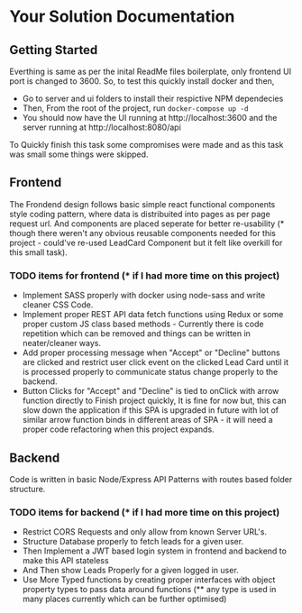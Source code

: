 Your Solution Documentation
===========================

## Getting Started
Everthing is same as per the inital ReadMe files boilerplate, only frontend UI port is changed to 3600.
So, to test this quickly install docker and then,
* Go to server and ui folders to install their respictive NPM dependecies
* Then, From the root of the project, run `docker-compose up -d`
* You should now have the UI running at http://localhost:3600 and the server running at http://localhost:8080/api

To Quickly finish this task some compromises were made and as this task was small some things were skipped.

## Frontend
The Frondend design follows basic simple react functional components style coding pattern, where data is distribuited into pages as per page request url.
And components are placed seperate for better re-usability (* though there weren't any obvious reusable components needed for this project - could've re-used LeadCard Component but it felt like overkill for this small task).

### TODO items for frontend (* if I had more time on this project)
* Implement SASS properly with docker using node-sass and write cleaner CSS Code.
* Implement proper REST API data fetch functions using Redux or some proper custom JS class based methods - Currently there is code repetition which can be removed and things can be written in neater/cleaner ways.
* Add proper processing message when "Accept" or "Decline" buttons are clicked and restrict user click event on the clicked Lead Card until it is processed properly to communicate status change properly to the backend.
* Button Clicks for "Accept" and "Decline" is tied to onClick with arrow function directly to Finish project quickly, It is fine for now but, this can slow down the application if this SPA is upgraded in future with lot of similar arrow function binds in different areas of SPA - it will need a proper code refactoring when this project expands.

## Backend
Code is written in basic Node/Express API Patterns with routes based folder structure.

### TODO items for backend (* if I had more time on this project)
* Restrict CORS Requests and only allow from known Server URL's.
* Structure Database properly to fetch leads for a given user.
* Then Implement a JWT based login system in frontend and backend to make this API stateless
* And Then show Leads Properly for a given logged in user.
* Use More Typed functions by creating proper interfaces with object property types to pass data around functions (** any type is used in many places currently which can be further optimised)


